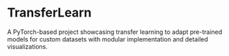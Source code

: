 # TransferLearn
 A PyTorch-based project showcasing transfer learning to adapt pre-trained models for custom datasets with modular implementation and detailed visualizations.

